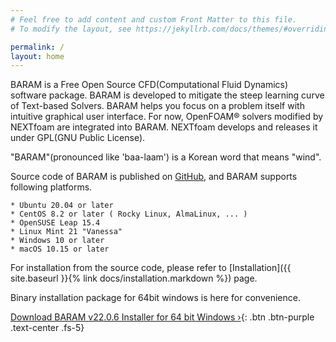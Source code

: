```yaml
---
# Feel free to add content and custom Front Matter to this file.
# To modify the layout, see https://jekyllrb.com/docs/themes/#overriding-theme-defaults

permalink: /
layout: home
---
```

BARAM is a Free Open Source CFD(Computational Fluid Dynamics) software package. BARAM is developed to mitigate the steep learning curve of Text-based Solvers. BARAM helps you focus on a problem itself with intuitive graphical user interface. For now, OpenFOAM® solvers modified by NEXTfoam are integrated into BARAM. NEXTfoam develops and releases it under GPL(GNU Public License).

"BARAM"(pronounced like 'baa-laam') is a Korean word that means "wind".

Source code of BARAM is published on [GitHub](https://github.com/nextfoam/baram), and BARAM supports following platforms.

    * Ubuntu 20.04 or later
    * CentOS 8.2 or later ( Rocky Linux, AlmaLinux, ... )
    * OpenSUSE Leap 15.4
    * Linux Mint 21 "Vanessa"
    * Windows 10 or later
    * macOS 10.15 or later

For installation from the source code, please refer to [Installation]({{ site.baseurl }}{% link docs/installation.markdown %}) page.


Binary installation package for 64bit windows is here for convenience.

[Download BARAM v22.0.6 Installer for 64 bit Windows ›](http://d3c6e16xufx1gb.cloudfront.net/BARAM-22.0.6-setup.exe){: .btn .btn-purple .text-center .fs-5}
